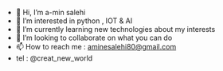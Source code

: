 - 👋 Hi, I’m a-min salehi
- 👀 I’m interested in python , IOT & AI
- 🌱 I’m currently learning new technologies about my interests
- 💞️ I’m looking to collaborate on what you can do 
- 📫 How to reach me : aminesalehi80@gmail.com
- tel : @creat_new_world

<!---
a-min-salehi/a-min-salehi is a ✨ special ✨ repository because its `README.md` (this file) appears on your GitHub profile.
You can click the Preview link to take a look at your changes.
--->
